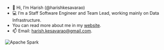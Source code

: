 - 👋 Hi, I’m Harish (@harishkesavarao)
- 💻 I’m a Staff Software Engineer and Team Lead, working mainly on Data Infrastructure.
-  You can read more about me in my [website](http://harishkrblog.dev).
- 📫 Email: harish.kesavarao@gmail.com.

![Apache Spark](https://img.shields.io/badge/Apache%20Spark-lightgrey?style=for-the-badge&logo=apache-spark)

<!---
harishkesavarao/harishkesavarao is a ✨ special ✨ repository because its `README.md` (this file) appears on your GitHub profile.
You can click the Preview link to take a look at your changes.
--->
<!-- <p align=center>
//  <a href="https://github-readme-stats.vercel.app/api?username=harishkesavarao" title="Go to Source">
    <img height=175 align="center" src="https://github-readme-stats.vercel.app/api?username=harishkesavarao&show_icons=true&theme=transparent">
  </a> -->
<!--   <a href="https://github-readme-stats.vercel.app/api/top-langs/?username=harishkesavarao">
  <img height=175 align="center" src="https://github-readme-stats.vercel.app/api/top-langs/?username=harishkesavarao&show_icons=true&theme=transparent" />
  </a>
</p> -->
